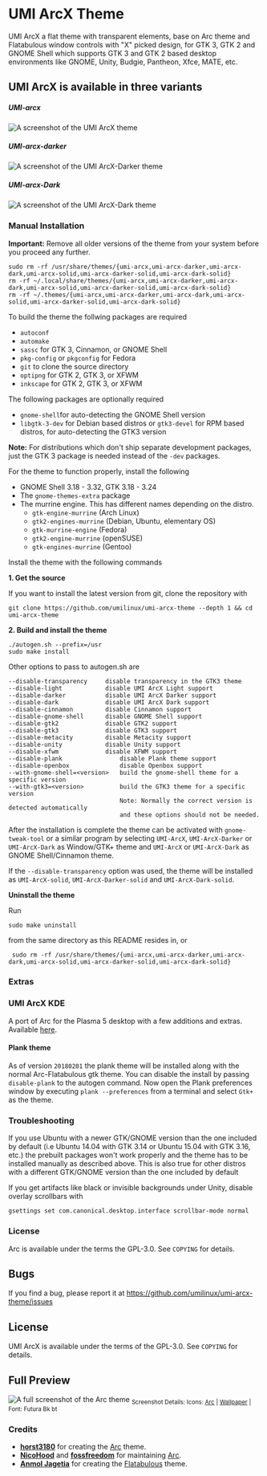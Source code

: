 # UMI ArcX Theme

UMI ArcX a flat theme with transparent elements, base on Arc theme and Flatabulous window controls with "X" picked design, for GTK 3, GTK 2 and GNOME Shell which supports GTK 3 and GTK 2 based desktop environments like GNOME, Unity, Budgie, Pantheon, Xfce, MATE, etc.

## UMI ArcX is available in three variants 

##### UMI-arcx

![A screenshot of the UMI ArcX theme](http://i.imgur.com/sGOEK6L.png)

##### UMI-arcx-darker

![A screenshot of the UMI ArcX-Darker theme](http://i.imgur.com/gneZsVQ.png)

##### UMI-arcx-Dark

![A screenshot of the UMI ArcX-Dark theme](http://i.imgur.com/zUC1pHT.png)

### Manual Installation

**Important:** Remove all older versions of the theme from your system before you proceed any further.
	
    sudo rm -rf /usr/share/themes/{umi-arcx,umi-arcx-darker,umi-arcx-dark,umi-arcx-solid,umi-arcx-darker-solid,umi-arcx-dark-solid}
    rm -rf ~/.local/share/themes/{umi-arcx,umi-arcx-darker,umi-arcx-dark,umi-arcx-solid,umi-arcx-darker-solid,umi-arcx-dark-solid}
    rm -rf ~/.themes/{umi-arcx,umi-arcx-darker,umi-arcx-dark,umi-arcx-solid,umi-arcx-darker-solid,umi-arcx-dark-solid}

To build the theme the follwing packages are required 
* `autoconf`
* `automake`
* `sassc` for GTK 3, Cinnamon, or GNOME Shell
* `pkg-config` or `pkgconfig` for Fedora
* `git` to clone the source directory
* `optipng` for GTK 2, GTK 3, or XFWM
* `inkscape` for GTK 2, GTK 3, or XFWM

The following packages are optionally required
* `gnome-shell`for auto-detecting the GNOME Shell version
* `libgtk-3-dev` for Debian based distros or `gtk3-devel` for RPM based distros, for auto-detecting the GTK3 version

**Note:** For distributions which don't ship separate development packages, just the GTK 3 package is needed instead of the `-dev` packages.

For the theme to function properly, install the following
* GNOME Shell 3.18 - 3.32, GTK 3.18 - 3.24
* The `gnome-themes-extra` package
* The murrine engine. This has different names depending on the distro.
  * `gtk-engine-murrine` (Arch Linux)
  * `gtk2-engines-murrine` (Debian, Ubuntu, elementary OS)
  * `gtk-murrine-engine` (Fedora)
  * `gtk2-engine-murrine` (openSUSE)
  * `gtk-engines-murrine` (Gentoo)

Install the theme with the following commands

**1. Get the source**

If you want to install the latest version from git, clone the repository with

    git clone https://github.com/umilinux/umi-arcx-theme --depth 1 && cd umi-arcx-theme

**2. Build and install the theme**

    ./autogen.sh --prefix=/usr
    sudo make install

Other options to pass to autogen.sh are

    --disable-transparency     disable transparency in the GTK3 theme
    --disable-light            disable UMI ArcX Light support
    --disable-darker           disable UMI ArcX Darker support
    --disable-dark             disable UMI ArcX Dark support
    --disable-cinnamon         disable Cinnamon support
    --disable-gnome-shell      disable GNOME Shell support
    --disable-gtk2             disable GTK2 support
    --disable-gtk3             disable GTK3 support
    --disable-metacity         disable Metacity support
    --disable-unity            disable Unity support
    --disable-xfwm             disable XFWM support
    --disable-plank                disable Plank theme support
    --disable-openbox              disable Openbox support
    --with-gnome-shell=<version>   build the gnome-shell theme for a specific version
    --with-gtk3=<version>          build the GTK3 theme for a specific version
                                   Note: Normally the correct version is detected automatically
                                   and these options should not be needed.

After the installation is complete the theme can be activated with `gnome-tweak-tool` or a similar program by selecting `UMI-ArcX`, `UMI-ArcX-Darker` or `UMI-ArcX-Dark` as Window/GTK+ theme and `UMI-ArcX` or `UMI-ArcX-Dark` as GNOME Shell/Cinnamon theme.

If the `--disable-transparency` option was used, the theme will be installed as `UMI-ArcX-solid`, `UMI-ArcX-Darker-solid` and `UMI-ArcX-Dark-solid`.

**Uninstall the theme**

Run

    sudo make uninstall

from the same directory as this README resides in, or

     sudo rm -rf /usr/share/themes/{umi-arcx,umi-arcx-darker,umi-arcx-dark,umi-arcx-solid,umi-arcx-darker-solid,umi-arcx-dark-solid}

### Extras

### UMI ArcX KDE
A port of Arc for the Plasma 5 desktop with a few additions and extras. Available [here](https://github.com/PapirusDevelopmentTeam/arc-kde).

#### Plank theme
As of version `20180201` the plank theme will be installed along with the normal Arc-Flatabulous gtk theme. You can disable the install by passing `disable-plank` to the autogen command.
Now open the Plank preferences window by executing `plank --preferences` from a terminal and select `Gtk+` as the theme.

### Troubleshooting
If you use Ubuntu with a newer GTK/GNOME version than the one included by default (i.e Ubuntu 14.04 with GTK 3.14 or Ubuntu 15.04 with GTK 3.16, etc.) the prebuilt packages won't work properly and the theme has to be installed manually as described above.
This is also true for other distros with a different GTK/GNOME version than the one included by default

If you get artifacts like black or invisible backgrounds under Unity, disable overlay scrollbars with

    gsettings set com.canonical.desktop.interface scrollbar-mode normal

### License
Arc is available under the terms the GPL-3.0. See `COPYING` for details.

## Bugs
If you find a bug, please report it at https://github.com/umilinux/umi-arcx-theme/issues

## License
UMI ArcX is available under the terms of the GPL-3.0. See `COPYING` for details.

## Full Preview
![A full screenshot of the Arc theme](http://i.imgur.com/4JSTAFB.jpg)
<sub>Screenshot Details: Icons: [Arc](https://github.com/umilinux/umi-mvx-icons) | [Wallpaper](https://pixabay.com/photo-869593/) | Font: Futura Bk bt</sub>

### Credits
* **[horst3180](https://github.com/horst3180)** for creating the [Arc](https://github.com/horst3180/arc-theme) theme.
* **[NicoHood](https://github.com/NicoHood)** and **[fossfreedom](https://github.com/fossfreedom)** for maintaining [Arc](https://github.com/NicoHood/arc-theme).
* **[Anmol Jagetia](https://github.com/anmoljagetia)** for creating the [Flatabulous](https://github.com/anmoljagetia/Flatabulous) theme.
